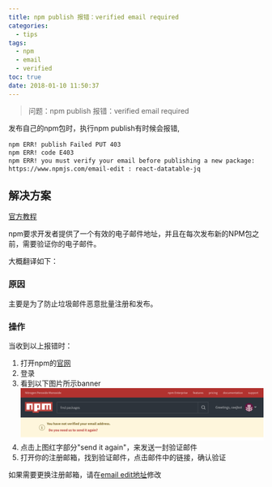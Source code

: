 ```yaml
---
title: npm publish 报错：verified email required
categories:
  - tips
tags:
  - npm
  - email
  - verified
toc: true
date: 2018-01-10 11:50:37
---
```

> 问题：npm publish 报错：verified email required

发布自己的npm包时，执行npm publish有时候会报错,
```
npm ERR! publish Failed PUT 403
npm ERR! code E403
npm ERR! you must verify your email before publishing a new package: https://www.npmjs.com/email-edit : react-datatable-jq
```

<!-- more -->

## 解决方案

[官方教程](http://blog.npmjs.org/post/163187838935/upcoming-change-verified-email-required)

npm要求开发者提供了一个有效的电子邮件地址，并且在每次发布新的NPM包之前，需要验证你的电子邮件。

大概翻译如下：

### 原因
主要是为了防止垃圾邮件恶意批量注册和发布。

### 操作
当收到以上报错时：
1. 打开npm的[官网](https://www.npmjs.com/)
2. 登录
3. 看到以下图片所示banner
![](/images/npm_email.png)
4. 点击上图红字部分"send it again"，来发送一封验证邮件
5. 打开你的注册邮箱，找到验证邮件，点击邮件中的链接，确认验证

如果需要更换注册邮箱，请在[email edit地址](https://www.npmjs.com/email-edit)修改

